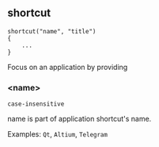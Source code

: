 ## shortcut
```
shortcut("name", "title")
{
	...
}
```
Focus on an application by providing

### \<name\>

`case-insensitive`

name is part of application shortcut's name. 

Examples: `Qt`, `Altium`, `Telegram`

### <title>

`optional`

To match better, you can specify a string that the matched window title should have

## open
```
void open("check", "arg", workspace)
```
open an application
	
### \<check\>
	
`optional`
	
process name that will be checked to prevent opening a duplicated app
	
### \<arg\>

`optional`
	
Open application with arguments of `arg`
	
### \<workspace\>
`optional`
	
Open application in the specified `workspace` number, start from 1